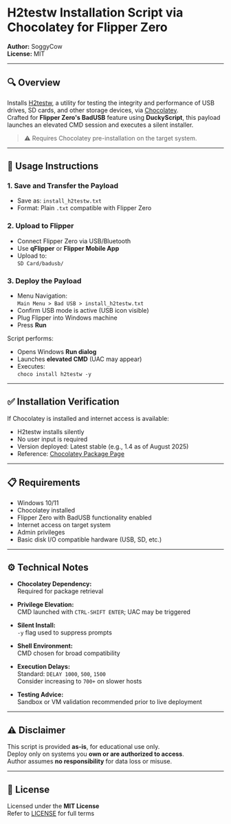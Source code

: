 # H2testw Installation Script via Chocolatey for Flipper Zero

**Author:** SoggyCow  
**License:** MIT

---

## 🔍 Overview

Installs [H2testw](https://www.heise.de/download/product/h2testw-50539), a utility for testing the integrity and performance of USB drives, SD cards, and other storage devices, via [Chocolatey](https://chocolatey.org/).  
Crafted for **Flipper Zero's BadUSB** feature using **DuckyScript**, this payload launches an elevated CMD session and executes a silent installer.

> ⚠️ Requires Chocolatey pre-installation on the target system.

---

## 🚀 Usage Instructions

### 1. Save and Transfer the Payload

- Save as: `install_h2testw.txt`  
- Format: Plain `.txt` compatible with Flipper Zero

### 2. Upload to Flipper

- Connect Flipper Zero via USB/Bluetooth  
- Use **qFlipper** or **Flipper Mobile App**  
- Upload to:  
  `SD Card/badusb/`

### 3. Deploy the Payload

- Menu Navigation:  
  `Main Menu > Bad USB > install_h2testw.txt`
- Confirm USB mode is active (USB icon visible)  
- Plug Flipper into Windows machine  
- Press **Run**

Script performs:
- Opens Windows **Run dialog**  
- Launches **elevated CMD** (UAC may appear)  
- Executes:  
  `choco install h2testw -y`

---

## ✅ Installation Verification

If Chocolatey is installed and internet access is available:
- H2testw installs silently  
- No user input is required  
- Version deployed: Latest stable (e.g., 1.4 as of August 2025)  
- Reference: [Chocolatey Package Page](https://community.chocolatey.org/packages/h2testw)

---

## 📋 Requirements

- Windows 10/11  
- Chocolatey installed  
- Flipper Zero with BadUSB functionality enabled  
- Internet access on target system  
- Admin privileges  
- Basic disk I/O compatible hardware (USB, SD, etc.)

---

## ⚙️ Technical Notes

- **Chocolatey Dependency:**  
  Required for package retrieval

- **Privilege Elevation:**  
  CMD launched with `CTRL-SHIFT ENTER`; UAC may be triggered

- **Silent Install:**  
  `-y` flag used to suppress prompts

- **Shell Environment:**  
  CMD chosen for broad compatibility

- **Execution Delays:**  
  Standard: `DELAY 1000`, `500`, `1500`  
  Consider increasing to `700+` on slower hosts

- **Testing Advice:**  
  Sandbox or VM validation recommended prior to live deployment

---

## ⚠️ Disclaimer

This script is provided **as-is**, for educational use only.  
Deploy only on systems you **own or are authorized to access**.  
Author assumes **no responsibility** for data loss or misuse.

---

## 📄 License

Licensed under the **MIT License**  
Refer to [LICENSE](LICENSE) for full terms
